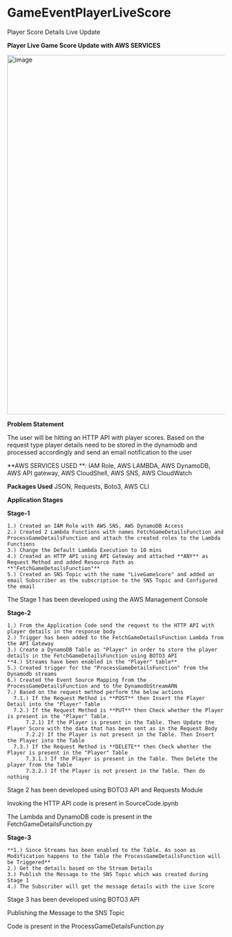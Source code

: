 # GameEventPlayerLiveScore
Player Score Details Live Update

**Player Live Game Score Update with AWS SERVICES**

<img width="830" alt="image" src="https://github.com/phaniteja5789/GameEventPlayerLiveScore/assets/36558484/891945c7-10d7-403d-afae-7b243a090b0c">

**Problem Statement**

The user will be hitting an HTTP API with player scores. Based on the request type player details need to be stored in the dynamodb and processed accordingly and send an email notification to the user 

**AWS SERVICES USED **: IAM Role, AWS LAMBDA, AWS DynamoDB, AWS API gateway, AWS CloudShell, AWS SNS, AWS CloudWatch

**Packages Used**
JSON, Requests, Boto3, AWS CLI

**Application Stages**

**Stage-1**

    1.) Created an IAM Role with AWS SNS, AWS DynamoDB Access
    2.) Created 2 Lambda Functions with names FetchGameDetailsFunction and ProcessGameDetailsFunction and attach the created roles to the Lambda Functions
    3.) Change the Default Lambda Execution to 10 mins
    4.) Created an HTTP API using API Gateway and attached **ANY** as Request Method and added Resource Path as **"FetchGameDetailsFunction"**
    5.) Created an SNS Topic with the name "LiveGameScore" and added an email Subscriber as the subscription to the SNS Topic and Configured the email

The Stage 1 has been developed using the AWS Management Console 

**Stage-2**

    1.) From the Application Code send the request to the HTTP API with player details in the response body
    2.) Trigger has been added to the FetchGameDetailsFunction Lambda from the API Gateway
    3.) Create a DynamoDB Table as "Player" in order to store the player details in the FetchGameDetailsFunction using BOTO3 API
    **4.) Streams have been enabled in the "Player" table**
    5.) Created trigger for the "ProcessGameDetailsFunction" from the Dynamodb streams
    6.) Created the Event Source Mapping from the ProcessGameDetailsFunction and to the DynamodbStreamARN
    7.) Based on the request method perform the below actions
      7.1.) If the Request Method is **POST** then Insert the Player Detail into the "Player" Table
      7.2.) If the Request Method is **PUT** then Check whether the Player is present in the "Player" Table.
          7.2.1) If the Player is present in the Table. Then Update the Player Score with the data that has been sent as in the Request Body
          7.2.2) If the Player is not present in the Table. Then Insert the Player into the Table
      7.3.) If the Request Method is **DELETE** then Check whether the Player is present in the "Player" Table
          7.3.1.) If the Player is present in the Table. Then Delete the player from the Table
          7.3.2.) If the Player is not present in the Table. Then do nothing

Stage 2 has been developed using BOTO3 API and Requests Module

Invoking the HTTP API code is present in SourceCode.ipynb

The Lambda and DynamoDB code is present in the FetchGameDetailsFunction.py

**Stage-3**

    **1.) Since Streams has been enabled to the Table. As soon as Modification happens to the Table the ProcessGameDetailsFunction will be Triggered**
    2.) Get the details based on the Stream Details
    3.) Publish the Message to the SNS Topic which was created during Stage 1
    4.) The Subscriber will get the message details with the Live Score

            
Stage 3 has been developed using BOTO3 API

Publishing the Message to the SNS Topic

Code is present in the ProcessGameDetailsFunction.py


